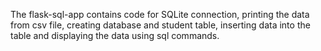 The flask-sql-app contains code for SQLite connection, printing the data from csv file, creating database and student table, inserting data into the table and displaying the data using sql commands.
